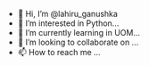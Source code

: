 - 👋 Hi, I’m @lahiru_ganushka
- 👀 I’m interested in Python...
- 🌱 I’m currently learning in UOM...
- 💞️ I’m looking to collaborate on ...
- 📫 How to reach me ...

<!---
lahiruganushka/lahiruganushka is a ✨ special ✨ repository because its `README.md` (this file) appears on your GitHub profile.
You can click the Preview link to take a look at your changes.
--->

